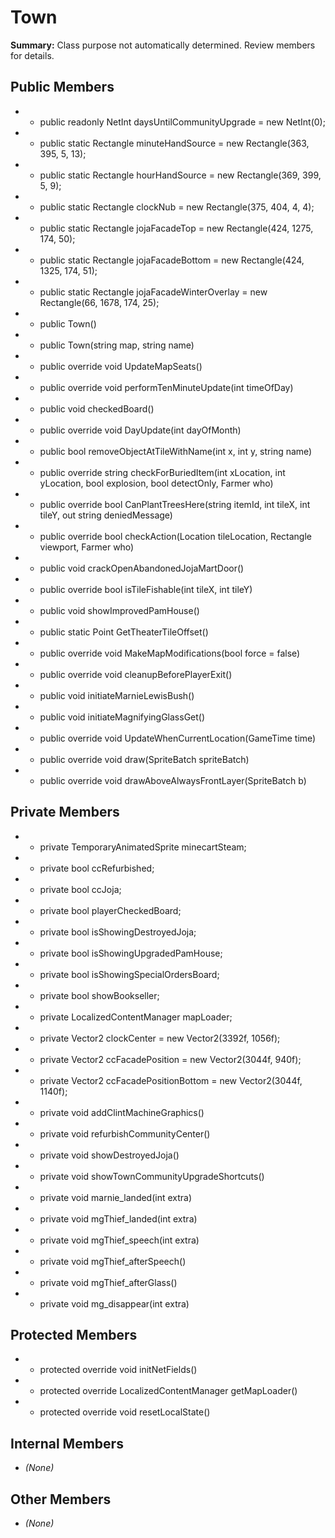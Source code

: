 # Town

**Summary:** Class purpose not automatically determined. Review members for details.

## Public Members
- - public readonly NetInt daysUntilCommunityUpgrade = new NetInt(0);
- - public static Rectangle minuteHandSource = new Rectangle(363, 395, 5, 13);
- - public static Rectangle hourHandSource = new Rectangle(369, 399, 5, 9);
- - public static Rectangle clockNub = new Rectangle(375, 404, 4, 4);
- - public static Rectangle jojaFacadeTop = new Rectangle(424, 1275, 174, 50);
- - public static Rectangle jojaFacadeBottom = new Rectangle(424, 1325, 174, 51);
- - public static Rectangle jojaFacadeWinterOverlay = new Rectangle(66, 1678, 174, 25);
- - public Town()
- - public Town(string map, string name)
- - public override void UpdateMapSeats()
- - public override void performTenMinuteUpdate(int timeOfDay)
- - public void checkedBoard()
- - public override void DayUpdate(int dayOfMonth)
- - public bool removeObjectAtTileWithName(int x, int y, string name)
- - public override string checkForBuriedItem(int xLocation, int yLocation, bool explosion, bool detectOnly, Farmer who)
- - public override bool CanPlantTreesHere(string itemId, int tileX, int tileY, out string deniedMessage)
- - public override bool checkAction(Location tileLocation, Rectangle viewport, Farmer who)
- - public void crackOpenAbandonedJojaMartDoor()
- - public override bool isTileFishable(int tileX, int tileY)
- - public void showImprovedPamHouse()
- - public static Point GetTheaterTileOffset()
- - public override void MakeMapModifications(bool force = false)
- - public override void cleanupBeforePlayerExit()
- - public void initiateMarnieLewisBush()
- - public void initiateMagnifyingGlassGet()
- - public override void UpdateWhenCurrentLocation(GameTime time)
- - public override void draw(SpriteBatch spriteBatch)
- - public override void drawAboveAlwaysFrontLayer(SpriteBatch b)

## Private Members
- - private TemporaryAnimatedSprite minecartSteam;
- - private bool ccRefurbished;
- - private bool ccJoja;
- - private bool playerCheckedBoard;
- - private bool isShowingDestroyedJoja;
- - private bool isShowingUpgradedPamHouse;
- - private bool isShowingSpecialOrdersBoard;
- - private bool showBookseller;
- - private LocalizedContentManager mapLoader;
- - private Vector2 clockCenter = new Vector2(3392f, 1056f);
- - private Vector2 ccFacadePosition = new Vector2(3044f, 940f);
- - private Vector2 ccFacadePositionBottom = new Vector2(3044f, 1140f);
- - private void addClintMachineGraphics()
- - private void refurbishCommunityCenter()
- - private void showDestroyedJoja()
- - private void showTownCommunityUpgradeShortcuts()
- - private void marnie_landed(int extra)
- - private void mgThief_landed(int extra)
- - private void mgThief_speech(int extra)
- - private void mgThief_afterSpeech()
- - private void mgThief_afterGlass()
- - private void mg_disappear(int extra)

## Protected Members
- - protected override void initNetFields()
- - protected override LocalizedContentManager getMapLoader()
- - protected override void resetLocalState()

## Internal Members
- *(None)*

## Other Members
- *(None)*
